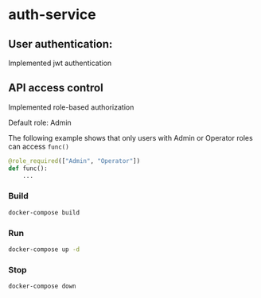 # auth-service

## User authentication:
Implemented jwt authentication

## API access control
Implemented role-based authorization

Default role: Admin

The following example shows that only users with Admin or Operator roles can access `func()`
```python
@role_required(["Admin", "Operator"])
def func():
    ...
```

### Build
```bash
docker-compose build
```

### Run
```bash
docker-compose up -d
```

### Stop
```bash
docker-compose down
```